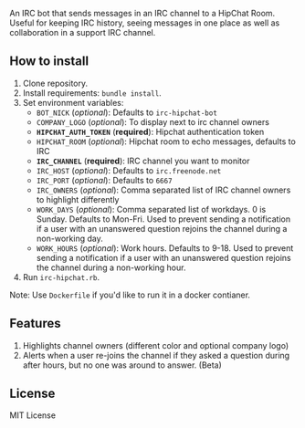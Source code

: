 An IRC bot that sends messages in an IRC channel to a HipChat Room. Useful for keeping IRC history, seeing messages in one place as well as collaboration in a support IRC channel.

How to install
------------
1. Clone repository.
2. Install requirements: `bundle install`.
3. Set environment variables:
    - `BOT_NICK` (*optional*): Defaults to `irc-hipchat-bot`
    - `COMPANY_LOGO` (*optional*): To display next to irc channel owners
    - **`HIPCHAT_AUTH_TOKEN`** (**required**): Hipchat authentication token
    - `HIPCHAT_ROOM` (*optional*): Hipchat room to echo messages, defaults to IRC
    - **`IRC_CHANNEL`** (**required**): IRC channel you want to monitor
    - `IRC_HOST` (*optional*): Defaults to `irc.freenode.net`
    - `IRC_PORT` (*optional*): Defaults to `6667`
    - `IRC_OWNERS` (*optional*): Comma separated list of IRC channel owners to highlight differently
    - `WORK_DAYS` (*optional*): Comma separated list of workdays. 0 is Sunday. Defaults to Mon-Fri. Used to prevent sending a notification if a user with an unanswered question rejoins the channel during a non-working day.
    - `WORK_HOURS` (*optional*): Work hours. Defaults to 9-18. Used to prevent sending a notification if a user with an unanswered question rejoins the channel during a non-working hour.
4. Run `irc-hipchat.rb`.

Note: Use `Dockerfile` if you'd like to run it in a docker contianer.

Features
------------
1. Highlights channel owners (different color and optional company logo)
2. Alerts when a user re-joins the channel if they asked a question during after hours, but no one was around to answer. (Beta)


License
------------
MIT License
